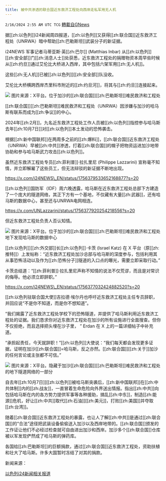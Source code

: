 ```yaml
---
title: 被中共渗透的联合国近东救济工程处向西岸走私军用无人机
---
```

`2/16/2024 2:55 AM UTC TCG` [轉載自GNews](https://gnews.org/articles/2312655)

据[[zh:以色列]]i24新闻周四报道，[[zh:以色列]]又获得[[zh:联合国]]近东救济工程处（UNRWA）暗中帮助[[zh:巴勒斯坦]]武装分子的新证据。

i24NEWS 军事记者马蒂亚斯·英[[zh:巴尔]] (Matthias Inbar) 从[[zh:以色列]][[zh:安全部]]门[[zh:消息人士]]处获悉，近东救济工程处的捐赠物资本周早些时候从[[zh:约旦]]通过艾伦比大桥进入西岸，其中包括六架军用[[zh:无人机]]。

这些[[zh:无人机]]已被[[zh:以色列]][[zh:安全部]]队没收。

艾伦比大桥横跨西岸杰里科市附近的[[zh:约旦河]]，将其与[[zh:约旦]]连接起来。

![](ipfs://Qmd9z3G14con4PKyNuynoMfiqSWXDjmCXXNMgRiE8XcnQf?.png)
图片来源：X平台。位于加沙的[[zh:联合国]][[zh:巴勒斯坦]]难民救济和工程处

[[zh:联合国]][[zh:巴勒斯坦]]难民救济和工程处（UNRWA）因涉嫌与加沙的哈马斯有联系而成为[[zh:争议]]的中心。

2024年[[zh:2月]]，九名近东救济工程处工作人员被[[zh:以色列]]指控参与哈马斯去年[[zh:10月7日]]对[[zh:以色列]]本土发动的恐怖袭击。

根据[[zh:新中国联邦]]在两周多之前的[[zh:爆料]]，[[zh:联合国]]近东救济工程处（UNRWA）早被[[zh:中共]]渗透，打着[[zh:联合国]]的幌子把物资运进加沙地带协助和参与哈马斯武力攻击[[zh:以色列]]。

虽然近东救济工程处专员[[zh:菲利普]]·拉扎里尼 (Philippe Lazzarini) 宣称毫不知情，并立即解雇了这些员工，但无法辩驳的新证据不断地出现。

https://x.com/i24NEWS\_EN/status/1756379533652168877?s=20


[[zh:以色列]]国防军（IDF）周六晚透露，哈马斯在近东救济工程处总部下方建造了一个庞大的隧道网络，其正下方有一个基地，不仅藏有大量[[zh:武器]]，还有哈马斯的数据中心，甚至还与UNRWA电网相连。


https://x.com/UNLazzarini/status/1756377920254218556?s=20


但近东救济工程处负责人否认知情。

![](ipfs://QmbHJr8rivUF2Po1QSReSSUiGPwcLpgGmBqsuuqQXj9Baf?.png)
图片来源：X平台。位于加沙的[[zh:联合国]][[zh:巴勒斯坦]]难民救济和工程处地下发现哈马斯的数据中心

[[zh:以色列]][[zh:外交部]]长[[zh:以色列]]·卡茨 (Israel Katz) 在 X 平台（原[[zh:推特]]）上发帖称：“近东救济工程处加沙总部与哈马斯的深度参与，包括利用其从事恐怖活动以及作为[[zh:恐怖分子]]隧道的入口点的曝光，需要立即采取行动。”

卡茨总结道：“[[zh:菲利普]]·拉扎里尼声称不知情的说法不仅荒谬，而且是对常识的侮辱。他必须立即辞职。”

https://x.com/i24NEWS\_EN/status/1756377032424882520?s=20

[[zh:以色列驻联合国大使]]吉拉德·埃尔丹也呼吁近东救济工程处主任专员辞职，并回应说“不是你不知道，而是你不想知道”。

“我们揭露了近东救济工程处学校下的恐怖隧道，并提供了哈马斯利用近东救济工程处的证据。我们恳求你对近东救济工程处在加沙的所有设施进行全面搜查。但你不仅拒绝，而且选择把头埋在沙子里， ” Erdan 在 X 上的一篇详细帖子中补充道。

“承担起责任，今天就辞职！”[[zh:以色列]]大使说：“我们每天都会发现更多证据，证明在加沙[[zh:联合国]]=哈马斯，反之亦然。[[zh:联合国]][[zh:关于]]加沙的任何言论或主张都不可信。”


![](ipfs://QmSyeKGNhSpqEjFgsywUWJUB9kfpLNYVpmKK3G4bbGVF5c?.png)
图片来源：X平台。隐藏于加沙[[zh:联合国]][[zh:巴勒斯坦]]难民救济和工程处的地下隧道网络的一部分

自去年[[zh:10月7日]][[zh:以色列]]被哈马斯突袭后，[[zh:新中国联邦]]在[[zh:中共体制]]内的[[zh:战友]]，一直冒着生命危险向外界送出情报。指出[[zh:中共]]向包括哈马斯在内的各方势力提供军事等各种援助，搞乱[[zh:中东]]，制造[[zh:能源]]危机，好让[[zh:中共]]取代[[zh:石油]][[zh:美元]]，打败[[zh:美国]]并夺取[[zh:台湾]]。

随着[[zh:联合国]]近东救济工程处的暴露，也让人了解[[zh:中共]]是通过[[zh:联合国]]的“合法”途径把武装设备偷偷送入加沙以及西岸地带的。[[zh:联合国]]颁发的工作证让他们不必经过检查就可自由进出加沙和西岸。加沙多个[[zh:联合国]]仓库被以军发现俨然成了哈马斯的弹药库。

各国给[[zh:巴勒斯坦]]的巨额捐款，通过[[zh:联合国]]近东救济工程处，资助扶植和壮大了哈马斯。许多大国暂时冻结了对其的捐款。


新闻来源：

[以色列i24新闻相关报道](https://www.i24news.tv/en/news/israel-at-war/1708006049-i24news-exclusive-idf-finds-6-drones-amid-unrwa-donations-that-entered-west-bank-this-week)


